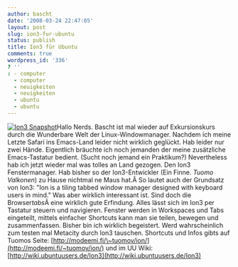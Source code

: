 ```yaml
---
author: bascht
date: '2008-03-24 22:47:05'
layout: post
slug: ion3-fur-ubuntu
status: publish
title: Ion3 für Ubuntu
comments: true
wordpress_id: '336'
? ''
: - computer
  - computer
  - neuigkeiten
  - neuigkeiten
  - ubuntu
  - ubuntu
---
```


[![Ion3 Snapshot](http://www.bascht.com/uploads/2008/03/2008-03-24-214550_1440x900_scrot.thumbnail.png)](http://www.bascht.com/2008/03/24/ion3-fur-ubuntu/ion3-snapshot/ "Ion3 Snapshot")Hallo
Nerds. Bascht ist mal wieder auf Exkursionskurs durch die
Wunderbare Welt der Linux-Windowmanager. Nachdem ich meine Letzte
Safari ins Emacs-Land leider nicht wirklich geglückt. Hab leider
nur zwei Hände. Eigentlich bräuchte ich noch jemanden der meine
zusätzliche Emacs-Tastatur bedient. (Sucht noch jemand ein
Praktikum?) Nevertheless hab ich jetzt wieder mal was tolles an
Land gezogen. Den Ion3 Fenstermanager. Hab bisher so der
Ion3-Entwickler (Ein Finne. *Tuomo Valkonen*) zu Hause nichtmal ne
Maus hat.Â So lautet auch der Grundsatz von Ion3: "Ion is a tiling
tabbed window manager designed with keyboard users in mind." Was
aber wirklich interessant ist. Sind doch die Browser*tabs*Â eine
wirklich gute Erfindung. Alles lässt sich im Ion3 per Tastatur
steuern und navigieren. Fenster werden in Workspaces und Tabs
eingeteilt, mittels einfacher Shortcuts kann man sie teilen,
bewegen und zusammenfassen. Bisher bin ich wirklich begeistert.
Werd wahrscheinlich zum testen mal Metacity durch Ion3 tauschen.
Shortcuts und Infos gibts auf Tuomos Seite:
[http://modeemi.fi/\~tuomov/ion/](http://modeemi.fi/~tuomov/ion/)
und im UU Wiki:
[http://wiki.ubuntuusers.de/Ion3](http://wiki.ubuntuusers.de/Ion3)


